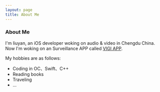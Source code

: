 ```yaml
---
layout: page
title: About Me
---
```


### About Me

I'm liuyan, an iOS developer woking on audio & video in Chengdu China. Now I'm woking on an Surveillance APP called [VIGI APP](https://apps.apple.com/us/app/tp-link-vigi/id1509214439).


My hobbies are as follows:
- Coding in OC、Swift、C++
- Reading books
- Traveling
- ...